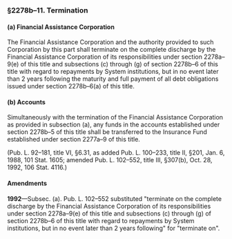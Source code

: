 ### §2278b–11. Termination ###

#### (a) Financial Assistance Corporation ####

The Financial Assistance Corporation and the authority provided to such Corporation by this part shall terminate on the complete discharge by the Financial Assistance Corporation of its responsibilities under section 2278a–9(e) of this title and subsections (c) through (g) of section 2278b–6 of this title with regard to repayments by System institutions, but in no event later than 2 years following the maturity and full payment of all debt obligations issued under section 2278b–6(a) of this title.

#### (b) Accounts ####

Simultaneously with the termination of the Financial Assistance Corporation as provided in subsection (a), any funds in the accounts established under section 2278b–5 of this title shall be transferred to the Insurance Fund established under section 2277a–9 of this title.

(Pub. L. 92–181, title VI, §6.31, as added Pub. L. 100–233, title II, §201, Jan. 6, 1988, 101 Stat. 1605; amended Pub. L. 102–552, title III, §307(b), Oct. 28, 1992, 106 Stat. 4116.)

#### Amendments ####

**1992**—Subsec. (a). Pub. L. 102–552 substituted "terminate on the complete discharge by the Financial Assistance Corporation of its responsibilities under section 2278a–9(e) of this title and subsections (c) through (g) of section 2278b–6 of this title with regard to repayments by System institutions, but in no event later than 2 years following" for "terminate on".
